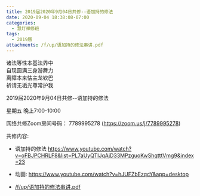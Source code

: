 ```yaml
---
title: 2019届2020年9月04日共修--语加持的修法
date: 2020-09-04 18:38:08-07:00
categories:
  - 慧灯禅修班
tags:
  - 2019届
attachments: /f/up/语加持的修法串讲.pdf
---
```

诸法等性本基法界中  
自现圆满三身游舞力  
离障本来怙主龙钦巴  
祈请无垢光尊常护我  

2019届2020年9月04日共修--语加持的修法

星期五 晚上7:00-10:00  

网络共修Zoom房间号码： 7789995278 (<https://zoom.us/j/7789995278>)

共修内容: 

- 语加持的修法
   <https://www.youtube.com/watch?v=oFBJPCHRLF8&list=PL7aUyQTIJqAjD33MPzguoKwShqtttVmg9&index=23>

- 动画:
    <https://www.youtube.com/watch?v=hJUFZbEzqcY&app=desktop>

- [/f/up/语加持的修法串讲.pdf](https://s3.ap-northeast-1.wasabisys.com/hdcx/hdv/f/up/语加持的修法串讲.pdf)